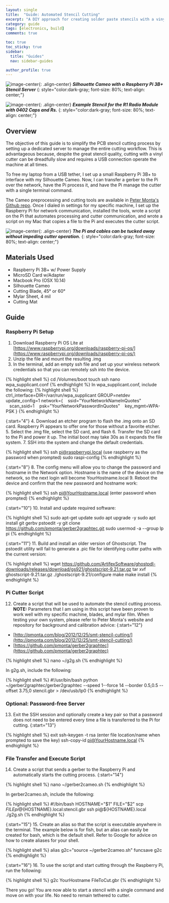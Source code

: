 ```yaml
---
layout: single
title:  "Guide: Automated Stencil Cutting"
excerpt: "A DIY approach for creating solder paste stencils with a vinyl cutter."
category: guide
tags: [electronics, build]
comments: true

toc: true
toc_sticky: true
sidebar:
  title: "Guides"
  nav: sidebar-guides

author_profile: true
---
```


![image-center](/assets/images/posts/Silhouette/SilhouetteAndPi.jpg){: .align-center}
***Silhouette Cameo with a Raspberry Pi 3B+ Stencil Server***
{: style="color:dark-gray; font-size: 80%; text-align: center;"}

![image-center](/assets/images/posts/Silhouette/SilhouetteStencilCrop.jpg){: .align-center}
***Example Stencil for the R1 Radio Module with 0402 Caps and Rs.***
{: style="color:dark-gray; font-size: 80%; text-align: center;"}

## Overview
The objective of this guide is to simplify the PCB stencil cutting process by setting up a dedicated server to manage the entire cutting workflow. This is advantageous because, despite the great stencil quality, cutting with a vinyl cutter can be dreadfully slow and requires a USB connection operate the machine at all times.

To free my laptop from a USB tether, I set up a small Raspberry Pi 3B+ to interface with my Silhouette Cameo. Now, I can transfer a gerber to the Pi over the network, have the Pi process it, and have the Pi manage the cutter with a single terminal command.

The Cameo preprocessing and cutting tools are available in [Peter Monta's Github repo](https://github.com/pmonta/gerber2graphtec). Once I dialed in settings for my specific machine, I set up the Raspberry Pi for network communication, installed the tools, wrote a script on the Pi that automates processing and cutter communication, and wrote a script on my Mac that copies a file to the Pi and executes the cutter script.

![image-center](/assets/images/posts/Silhouette/SilhouetteAndHiddenPi.jpg){: .align-center}
***The Pi and cables can be tucked away without impeding cutter operation.***
{: style="color:dark-gray; font-size: 80%; text-align: center;"}

## Materials Used

* Raspberry Pi 3B+ w/ Power Supply
* MicroSD Card w/Adapter
* Macbook Pro (OSX 10.14)
* Silhouette Cameo
* Cutting Blade, 45&#176; or 60&#176;
* Mylar Sheet, 4 mil
* Cutting Mat

## Guide
### Raspberry Pi Setup
1. Download Raspberry Pi OS Lite at [https://www.raspberrypi.org/downloads/raspberry-pi-os/](https://www.raspberrypi.org/downloads/raspberry-pi-os/)
2. Unzip the file and mount the resulting .img
3. In the terminal, add an empty ssh file and set up your wireless network credentials so that you can remotely ssh into the device.

{% highlight shell %}
cd /Volumes/boot
touch ssh
nano wpa_supplicant.conf
{% endhighlight %}
In wpa_supplicant.conf, include the following:
{% highlight shell %}
ctrl_interface=DIR=/var/run/wpa_supplicant GROUP=netdev 
update_config=1
network={
   ssid="YourNetworkNameInQuotes"
   scan_ssid=1
   psk="YourNetworkPasswordInQuotes"
   key_mgmt=WPA-PSK
}
{% endhighlight %}

{:start="4"}
4. Download an etcher program to flash the .img onto an SD card. Raspberry Pi appears to offer one for those without a favorite etcher.
5. Select the .img file, select the SD card, and flash
6. Transfer the SD card to the Pi and power it up. The initial boot may take 30s as it expands the file system.
7. SSH into the system and change the default credentials.

{% highlight shell %}
ssh pi@raspberrypi.local
(use raspberry as the password when prompted)
sudo raspi-config
{% endhighlight %}

{:start="8"}
8. The config menu will allow you to change the password and hostname in the Network option. Hostname is the name of the device on the network, so the next login will become YourHostname.local
9. Reboot the device and confirm that the new password and hostname work:

{% highlight shell %}
ssh pi@YourHostname.local
(enter password when prompted)
{% endhighlight %}

{:start="10"}
10. Install and update required software:

{% highlight shell %}
sudo apt-get update
sudo apt upgrade -y
sudo apt install git gerbv pstoedit -y
git clone https://github.com/pmonta/gerber2graphtec.git
sudo usermod -a --group lp pi
{% endhighlight %}

{:start="11"}
11. Build and install an older version of Ghostscript. The pstoedit utility will fail to generate a .pic file for identifying cutter paths with the current version:

{% highlight shell %}
wget https://github.com/ArtifexSoftware/ghostpdl-downloads/releases/download/gs921/ghostscript-9.21.tar.gz
tar xvf ghostscript-9.21.tar.gz
./ghostscript-9.21/configure
make
make install
{% endhighlight %}


### Pi Cutter Script
12. Create a script that will be used to automate the stencil cutting process. **NOTE:** Parameters that I am using in this script have been proven to work well with my specific machine, blades, and mylar film. When testing your own system, please refer to Peter Monta's website and repository for background and calibration advice: 
{:start="12"}

  * [http://pmonta.com/blog/2012/12/25/smt-stencil-cutting/](http://pmonta.com/blog/2012/12/25/smt-stencil-cutting/)
  * [https://github.com/pmonta/gerber2graphtec](https://github.com/pmonta/gerber2graphtec)

{% highlight shell %}
nano ~/g2g.sh
{% endhighlight %}
  
In g2g.sh, include the following:

{% highlight shell %}
#!/usr/bin/bash
python ~/gerber2graphtec/gerber2graphtec --speed 1--force   14 --border 0.5,0.5 --offset 3.75,0 stencil.gbr > /dev/usb/lp0 
{% endhighlight %}

### Optional: Password-free Server
13. Exit the SSH session and optionally create a key pair so that a password does not need to be entered every time a file is transferred to the Pi for cutting.
{:start="13"}

{% highlight shell %}
exit
ssh-keygen -t rsa
(enter file location/name when prompted to save the key)
ssh-copy-id pi@YourHostname.local
{% endhighlight %}

### File Transfer and Execute Script
14. Create a script that sends a gerber to the Raspberry Pi and automatically starts the cutting process.
{:start="14"}

{% highlight shell %}
nano ~/gerber2cameo.sh
{% endhighlight %}

In gerber2cameo.sh, include the following:

{% highlight shell %}
#!/bin/bash
HOSTNAME="$1"
FILE="$2"
scp $FILE pi@${HOSTNAME}.local:stencil.gbr
ssh pi@${HOSTNAME}.local ./g2g.sh
{% endhighlight %}

{:start="15"}
15. Create an alias so that the script is executable anywhere in the terminal. The example below is for fish, but an alias can easily be created for bash, which is the default shell. Refer to Google for advice on how to create aliases for your shell. 

{% highlight shell %}
alias g2c="source ~/gerber2cameo.sh"
funcsave g2c
{% endhighlight %}

{:start="16"}
16.  To use the script and start cutting through the Raspberry Pi, run the following:

{% highlight shell %}
g2c YourHostname FileToCut.gbr
{% endhighlight %}

There you go! You are now able to start a stencil with a single command and move on with your life. No need to remain tethered to cutter.
